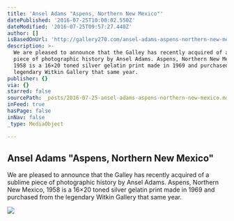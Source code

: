 ```yaml
---
title: 'Ansel Adams "Aspens, Northern New Mexico"'
datePublished: '2016-07-25T10:00:02.550Z'
dateModified: '2016-07-25T09:57:27.440Z'
author: []
isBasedOnUrl: 'http://gallery270.com/ansel-adams-aspens-northern-new-mexico/'
description: >-
  We are pleased to announce that the Galley has recently acquired of a sublime
  piece of photographic history by Ansel Adams. Aspens, Northern New Mexico,
  1958 is a 16×20 toned silver gelatin print made in 1969 and purchased from the
  legendary Witkin Gallery that same year.
publisher: {}
via: {}
starred: false
sourcePath: _posts/2016-07-25-ansel-adams-aspens-northern-new-mexico.md
inFeed: true
hasPage: false
inNav: false
_type: MediaObject

---
```

<article style=""><h1>Ansel Adams "Aspens, Northern New Mexico"</h1><p>We are pleased to announce that the Galley has recently acquired of a sublime piece of photographic history by Ansel Adams. Aspens, Northern New Mexico, 1958 is a 16×20 toned silver gelatin print made in 1969 and purchased from the legendary Witkin Gallery that same year.</p><img src="http://gallery270.com/wp-content/uploads/2016/06/larger.jpg" /></article>
